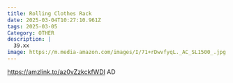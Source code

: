 ```yaml
---
title: Rolling Clothes Rack
date: 2025-03-04T10:27:10.961Z
tags: 2025-03-05
Category: OTHER
description: |
  39.xx
image: https://m.media-amazon.com/images/I/71+rDwvfyqL._AC_SL1500_.jpg
---
```

https://amzlink.to/az0vZzkckfWDl   AD